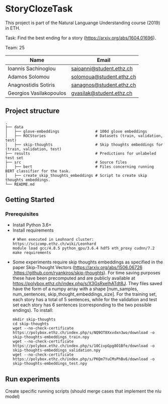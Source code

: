 # StoryClozeTask

This project is part of the Natural Languange Understanding course (2019) in ETH.

Task: Find the best ending for a story (https://arxiv.org/abs/1604.01696).


Team: 25 

| Name  | Email |
| ------------- | ------------- |
| Ioannis Sachinoglou  | saioanni@student.ethz.ch  |
| Adamos Solomou  | solomoua@student.ethz.ch  |
| Anagnostidis Sotiris  | sanagnos@student.ethz.ch  |
| Georgios Vasilakopoulos  | gvasilak@student.ethz.ch  |

## Project structure

    .
    ├── data                                
    │   ├── glove-embeddings                # 100d glove embeddings 
    │   ├── ROCStories                      # Datasets (train, validation, test)
    │   ├── skip-thoughts                   # Skip thoughts embeddings for (train, validation, test)
    ├── results                             # Predictions for unlabeled test set
    ├── src                                 # Source files
    │   ├── bert                            # Files concerning running BERT classifier for the task.
    │   ├── create_skip_thoughts_embeddings # Script to create skip thoughts embeddings.
    └── README.md
    
    
## Getting Started

### Prerequisites

- Install Python 3.6+
- Install requirements
  ```
  # When executed in Leohnard cluster: https://scicomp.ethz.ch/wiki/Leonhard
  module load gcc/4.8.5 python_gpu/3.6.4 hdf5 eth_proxy cudnn/7.2
  make requirements
  ```
- Some experiments require skip thoughts embeddings as specified in the paper Skip-Thought Vectors (https://arxiv.org/abs/1506.06726 ,https://github.com/ryankiros/skip-thoughts). For time saving purposes these have been precomputed and are publicly available at https://polybox.ethz.ch/index.php/s/X3GsRxeIhATdt8J. They files saved have the form of a numpy array with a shape [num_samples, num_sentences, skip_thought_embeddings_size]. For the training set, each story has a total of 5 sentences, while for the validation and test set each story has 6 sentences (corresponding to the two possible endings). To install:
  ```
  mkdir skip-thoughts
  cd skip-thoughts
  wget --no-check-certificate https://polybox.ethz.ch/index.php/s/NQ9OT8Xxvdxn3wo/download -o skip-thoughts-embeddings_train.npy
  wget --no-check-certificate https://polybox.ethz.ch/index.php/s/10CivpGpg8O1Bfe/download -o skip-thoughts-embeddings_validation.npy
  wget --no-check-certificate https://polybox.ethz.ch/index.php/s/PKQm7YuCMsPhBv6/download -o skip-thoughts-embeddings_test.npy
  ```

## Run experiments

Create specific running scripts (should merge cases that implement the nlu model)
